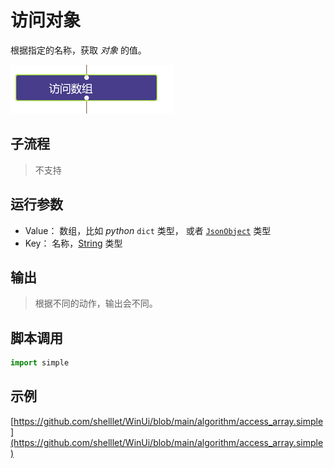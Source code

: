 # 访问对象
根据指定的名称，获取 *对象* 的值。

![action](./images/2022-11-26_194304.png ':size=90%')

## 子流程

> 不支持

## 运行参数

* Value： 数组，比如 *python* `dict` 类型， 或者 [`JsonObject`](./types/JsonObject.md) 类型
* Key： 名称，[String](./types/String.md) 类型

## 输出

> 根据不同的动作，输出会不同。


## 脚本调用

```python
import simple


```

## 示例

[https://github.com/shelllet/WinUi/blob/main/algorithm/access_array.simple](https://github.com/shelllet/WinUi/blob/main/algorithm/access_array.simple)
